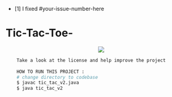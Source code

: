 - [1] I fixed #your-issue-number-here
# Tic-Tac-Toe-

<div align="center">
  <img src="image.png" >
</div>

```bash
    Take a look at the license and help improve the project
	
    HOW TO RUN THIS PROJECT :
    # change directory to codebase
    $ javac tic_tac_v2.java
    $ java tic_tac_v2
```
